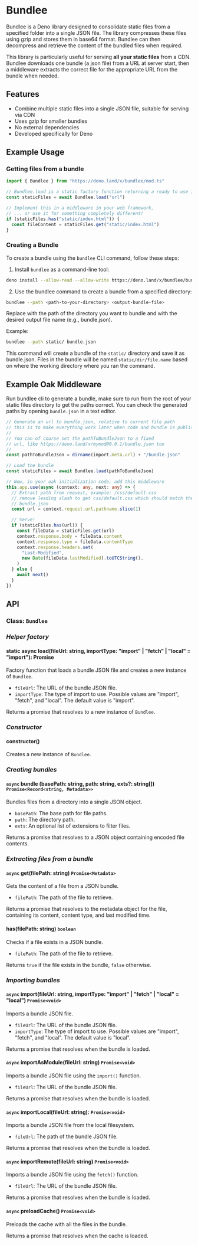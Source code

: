 # Bundlee

Bundlee is a Deno library designed to consolidate static files from a specified folder into a single JSON file. The library compresses these files using gzip and stores them in base64 format. Bundlee
can then decompress and retrieve the content of the bundled files when required.

This library is particularly useful for serving **all your static files** from a CDN. Bundlee downloads one bundle (a json file) from a URL at server start, then a middleware extracts the correct file
for the appropriate URL from the bundle when needed.

## Features

- Combine multiple static files into a single JSON file, suitable for serving via CDN
- Uses gzip for smaller bundles
- No external dependencies
- Developed specifically for Deno

## Example Usage

### Getting files from a bundle

```typescript
import { Bundlee } from "https://deno.land/x/bundlee/mod.ts"

// Bundlee.load is a static factory function returning a ready to use instance
const staticFiles = await Bundlee.load("url")

// Implement this in a middleware in your web framework,
// ... or use it for something completely different!
if (staticFiles.has("static/index.html")) {
  const fileContent = staticFiles.get("static/index.html")
}
```

### Creating a Bundle

To create a bundle using the `bundlee` CLI command, follow these steps:

1. Install `bundlee` as a command-line tool:

```sh
deno install --allow-read --allow-write https://deno.land/x/bundlee/bundlee.ts
```

2. Use the bundlee command to create a bundle from a specified directory:

```sh
bundlee --path <path-to-your-directory> <output-bundle-file>
```

Replace <path-to-your-directory> with the path of the directory you want to bundle and <output-bundle-file> with the desired output file name (e.g., bundle.json).

Example:

```sh
bundlee --path static/ bundle.json
```

This command will create a bundle of the `static/` directory and save it as bundle.json. Files in the bundle will be named `static/dir/file.name` based on where the working directory where you ran the
command.

## Example Oak Middleware

Run bundlee cli to generate a bundle, make sure to run from the root of your static files directory to get the paths correct. You can check the generated paths by opening `bundle.json` in a text
editor.

```ts
// Generate an url to bundle.json, relative to current file path
// this is to make everything work later when code and bundle is published to a cdn.
//
// You can of course set the pathToBundleJson to a fixed
// url, like https://deno.land/x/mymod@0.0.1/bundle.json too
//
const pathToBundleJson = dirname(import.meta.url) + "/bundle.json"

// Load the bundle
const staticFiles = await Bundlee.load(pathToBundleJson)

// Now, in your oak initialization code, add this middleware
this.app.use(async (context: any, next: any) => {
  // Extract path from request, example: /css/default.css
  // remove leading slash to get css/default.css which should match the name in
  // bundle.json
  const url = context.request.url.pathname.slice(1)

  // Serve!
  if (staticFiles.has(url)) {
    const fileData = staticFiles.get(url)
    context.response.body = fileData.content
    context.response.type = fileData.contentType
    context.response.headers.set(
      "Last-Modified",
      new Date(fileData.lastModified).toUTCString(),
    )
  } else {
    await next()
  }
})
```

## API

### Class: `Bundlee`

### *Helper factory*

#### static async **load**(fileUrl: string, importType: "import" | "fetch" | "local" = "import"): Promise<Bundlee>

Factory function that loads a bundle JSON file and creates a new instance of `Bundlee`.

- `fileUrl`: The URL of the bundle JSON file.
- `importType`: The type of import to use. Possible values are "import", "fetch", and "local". The default value is "import".

Returns a promise that resolves to a new instance of `Bundlee`.

### *Constructor*

#### **constructor()**

Creates a new instance of `Bundlee`.

### *Creating bundles*

#### `async` **bundle** (basePath: string, path: string, exts?: string[]) `Promise<Record<string, Metadata>>`

Bundles files from a directory into a single JSON object.

- `basePath`: The base path for file paths.
- `path`: The directory path.
- `exts`: An optional list of extensions to filter files.

Returns a promise that resolves to a JSON object containing encoded file contents.

### *Extracting files from a bundle*

#### `async` **get**(filePath: string) `Promise<Metadata>`

Gets the content of a file from a JSON bundle.

- `filePath`: The path of the file to retrieve.

Returns a promise that resolves to the metadata object for the file, containing its content, content type, and last modified time.

#### **has**(filePath: string) `boolean`

Checks if a file exists in a JSON bundle.

- `filePath`: The path of the file to retrieve.

Returns `true` if the file exists in the bundle, `false` otherwise.

### *Importing bundles*

#### `async` **import**(fileUrl: string, importType: "import" | "fetch" | "local" = "local") `Promise<void>`

Imports a bundle JSON file.

- `fileUrl`: The URL of the bundle JSON file.
- `importType`: The type of import to use. Possible values are "import", "fetch", and "local". The default value is "local".

Returns a promise that resolves when the bundle is loaded.

#### `async` **importAsModule**(fileUrl: string) `Promise<void>`

Imports a bundle JSON file using the `import()` function.

- `fileUrl`: The URL of the bundle JSON file.

Returns a promise that resolves when the bundle is loaded.

#### `async` **importLocal**(fileUrl: string): `Promise<void>`

Imports a bundle JSON file from the local filesystem.

- `fileUrl`: The path of the bundle JSON file.

Returns a promise that resolves when the bundle is loaded.

#### `async` **importRemote**(fileUrl: string) `Promise<void>`

Imports a bundle JSON file using the `fetch()` function.

- `fileUrl`: The URL of the bundle JSON file.

Returns a promise that resolves when the bundle is loaded.

#### `async` **preloadCache**() `Promise<void>`

Preloads the cache with all the files in the bundle.

Returns a promise that resolves when the cache is loaded.
